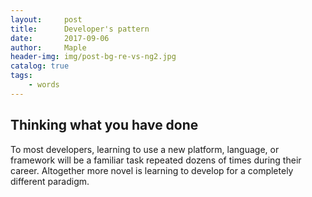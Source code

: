 ```yaml
---
layout:     post
title:      Developer's pattern
date:       2017-09-06
author:     Maple
header-img: img/post-bg-re-vs-ng2.jpg
catalog: true
tags:
    - words
---
```


## Thinking what you have done
To most developers, learning to use a new platform, language, or framework will be a familiar task repeated dozens of times during their career. Altogether more novel is learning to develop for a completely different paradigm. 




